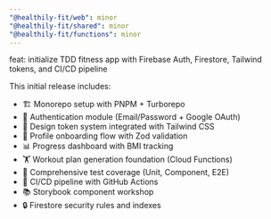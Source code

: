 ```yaml
---
"@healthily-fit/web": minor
"@healthily-fit/shared": minor
"@healthily-fit/functions": minor
---
```


feat: initialize TDD fitness app with Firebase Auth, Firestore, Tailwind tokens, and CI/CD pipeline

This initial release includes:

- 🏗️ Monorepo setup with PNPM + Turborepo
- 🔐 Authentication module (Email/Password + Google OAuth)
- 🎨 Design token system integrated with Tailwind CSS
- 📝 Profile onboarding flow with Zod validation
- 📊 Progress dashboard with BMI tracking
- 🏋️ Workout plan generation foundation (Cloud Functions)
- 🧪 Comprehensive test coverage (Unit, Component, E2E)
- 🚀 CI/CD pipeline with GitHub Actions
- 📚 Storybook component workshop
- 🔒 Firestore security rules and indexes



